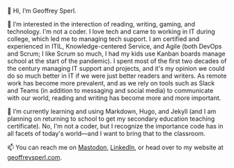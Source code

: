 👋 Hi, I’m Geoffrey Sperl.

👀 I’m interested in the interection of reading, writing, gaming, and technology. I'm not a coder. I love tech and came to working in IT during college, which led me to managing tech support. I am certified and experienced in ITIL, Knowledge-centered Service, and Agile (both DevOps and Scrum; I like Scrum so much, I had my kids use Kanban boards manage school at the start of the pandemic). I spent most of the first two decades of the century managing IT support and projects, and it's my opinion we could do so much better in IT if we were just better readers and writers. As remote work has become more prevalent, and as we rely on tools such as Slack and Teams (in addition to messaging and social media) to communicate with our world, reading and writing has become more and more important. 

🌱 I’m currently learning and using Markdown, Hugo, and Jekyll (and I am planning on returning to school to get my secondary education teaching certificate). No, I'm not a coder, but I recognize the importance code has in all facets of today's world—and I want to bring that to the classroom.

📫 You can reach me on <a rel="me" href="https://mastodon.social/@geoffreysperl">Mastodon</a>, [LinkedIn](https://www.linkedin.com/in/geoffreysperl/), or head over to my website at [geoffreysperl.com](https://geoffreysperl.com).

<!---
geoffreysperl/geoffreysperl is a ✨ special ✨ repository because its `README.md` (this file) appears on your GitHub profile.
You can click the Preview link to take a look at your changes.
--->
